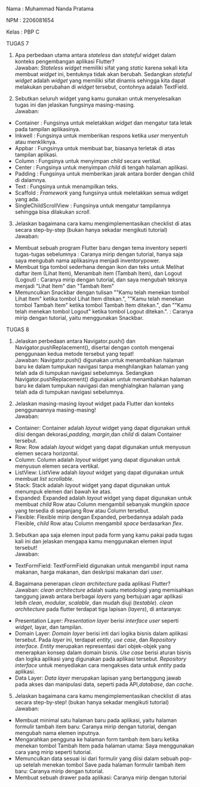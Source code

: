 Nama    : Muhammad Nanda Pratama

NPM     : 2206081654

Kelas   : PBP C  

TUGAS 7

1. Apa perbedaan utama antara _stateless_ dan _stateful_ widget dalam konteks pengembangan aplikasi Flutter?  
Jawaban: _Stateless widget_ memiliki sifat yang _static_ karena sekali kita membuat _widget_ ini, bentuknya tidak akan berubah. Sedangkan _stateful widget_ adalah _widget_ yang memiliki sifat dinamis sehingga kita dapat melakukan perubahan di _widget_ tersebut, contohnya adalah TextField.  

2. Sebutkan seluruh widget yang kamu gunakan untuk menyelesaikan tugas ini dan jelaskan fungsinya masing-masing.  
Jawaban:   
- Container : Fungsinya untuk meletakkan _widget_ dan mengatur tata letak pada tampilan aplikasinya.
- Inkwell : Fungsinya untuk memberikan respons ketika _user_ menyentuh atau menkliknya.  
- Appbar : Fungsinya untuk membuat bar, biasanya terletak di atas tampilan aplikasi.  
- Column : Fungsinya untuk menyimpan _child_ secara vertikal.  
- Center : Fungsinya untuk menyimpan _child_ di tengah halaman aplikasi.  
- Padding : Fungsinya untuk memberikan jarak antara border dengan child di dalamnya.  
- Text : Fungsinya untuk menampilkan teks.
- Scaffold : _Framework_ yang fungsinya untuk meletakkan semua wdiget yang ada.  
- SingleChildScrollView : Fungsinya untuk mengatur tampilannya sehingga bisa dilakukan _scroll_.  

3. Jelaskan bagaimana cara kamu mengimplementasikan checklist di atas secara step-by-step (bukan hanya sekadar mengikuti tutorial)  
Jawaban:  
- Membuat sebuah program Flutter baru dengan tema inventory seperti tugas-tugas sebelumnya : Caranya mirip dengan tutorial, hanya saja saya mengubah nama aplikasinya menjadi inventorypower.  
- Membuat tiga tombol sederhana dengan ikon dan teks untuk
 Melihat daftar item (Lihat Item),
 Menambah item (Tambah Item), dan
 Logout (Logout)  : Caranya mirip dengan tutorial, dan saya mengubah teksnya menjadi "Lihat Item" dan "Tambah Item"  
- Memunculkan Snackbar dengan tulisan
 ""Kamu telah menekan tombol Lihat Item" ketika tombol Lihat Item ditekan.",
 ""Kamu telah menekan tombol Tambah Item" ketika tombol Tambah Item ditekan.", dan
 ""Kamu telah menekan tombol Logout" ketika tombol Logout ditekan.".  : Caranya mirip dengan tutorial, yaitu menggunakan Snackbar.

 TUGAS 8

 1. Jelaskan perbedaan antara Navigator.push() dan Navigator.pushReplacement(), disertai dengan contoh mengenai penggunaan kedua metode tersebut yang tepat!  
 Jawaban: Navigator.push() digunakan untuk menambahkan halaman baru ke dalam tumpukan navigasi tanpa menghilangkan halaman yang telah ada di tumpukan navigasi sebelumnya. Sedangkan Navigator.pushReplacement() digunakan untuk menambahkan halaman baru ke dalam tumpukan navigasi dan menghialngkan halaman yang telah ada di tumpukan navigasi sebelumnya.  

 2. Jelaskan masing-masing _layout_ widget pada Flutter dan konteks penggunaannya masing-masing!  
 Jawaban:   
 - Container: Container adalah _layout_ widget yang dapat digunakan untuk diisi dengan dekorasi,_padding_, _margin_,dan _child_ di dalam Container tersebut.  
 - Row: Row adalah _layout_ widget yang dapat digunakan untuk menyusun elemen secara horizontal.
 - Column: Column adalah _layout_ widget yang dapat digunakan untuk menyusun elemen secara vertikal.
 - ListView: ListView adalah _layout_ widget yang dapat digunakan untuk membuat _list_ _scrollable_.  
 - Stack: Stack adalah _layout_ widget yang dapat digunakan untuk menumpuk elemen dari bawah ke atas.
 - Expanded: Expanded adalah _layout_ widget yang dapat digunakan untuk membuat _child_ Row atau Column mengambil sebanyak mungkin _space_ yang tersedia di sepanjang Row atau Column tersebut.  
 - Flexible: Flexible mirip dengan Expanded, perbedannya adalah pada Flexible, _child_ Row atau Column mengambil _space_ berdasarkan _flex_.  

 3. Sebutkan apa saja elemen input pada form yang kamu pakai pada tugas kali ini dan jelaskan mengapa kamu menggunakan elemen input tersebut!  
 Jawaban:  
 - TextFormField: TextFormField digunakan untuk mengambil input nama makanan, harga makanan, dan deskripsi makanan dari _user_.  
 4. Bagaimana penerapan _clean architecture_ pada aplikasi Flutter?  
 Jawaban: _clean architecture_ adalah suatu metodologi yang memisahkan tanggung jawab antara berbagai _layers_ yang bertujuan agar aplikasi lebih _clean_, _modular_, _scalable_, dan mudah diuji (_testable_). _clean architecture_ pada flutter terdapat tiga lapisan (_layers_), di antaranya:  
 - Presentation Layer: _Presentation layer_ berisi _interface_ _user_ seperti _widget_, layar, dan tampilan.  
 - Domain Layer: _Domain layer_ berisi inti dari logika bisnis dalam aplikasi tersebut. Pada _layer_ ini, terdapat _entity_, _use case_, dan _Repository interface_. _Entity_ merupakan representasi dari objek-objek yang menerapkan konsep dalam domain bisnis. _Use case_ berisi aturan bisnis dan logika aplikasi yang digunakan pada aplikasi tersebut. _Repository interface_ untuk menyediakan cara mengakses data untuk _entity_ pada aplikasi.  
 - Data Layer: _Data layer_ merupakan lapisan yang bertanggung jawab pada akses dan manipulasi data, seperti pada API,_database_, dan _cache_.  

 5. Jelaskan bagaimana cara kamu mengimplementasikan checklist di atas secara step-by-step! (bukan hanya sekadar mengikuti tutorial)  
 Jawaban: 
 - Membuat minimal satu halaman baru pada aplikasi, yaitu halaman formulir tambah item baru: Caranya mirip dengan tutorial, dengan mengubah nama elemen inputnya.  
 - Mengarahkan pengguna ke halaman form tambah item baru ketika menekan tombol Tambah Item pada halaman utama: Saya menggunakan cara yang mirip seperti tutorial.  
 - Memunculkan data sesuai isi dari formulir yang diisi dalam sebuah pop-up setelah menekan tombol Save pada halaman formulir tambah item baru: Caranya mirip dengan tutorial.  
 - Membuat sebuah drawer pada aplikasi: Caranya mirip dengan tutorial